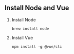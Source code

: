 
## Install Node and Vue
1. Install Node
    ```
    brew install node
    ```
2. Install Vue
    ```
    npm install -g @vue/cli
    ```